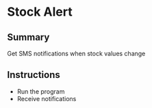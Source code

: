# Stock Alert

## Summary
Get SMS notifications when stock values change

## Instructions
- Run the program
- Receive notifications
